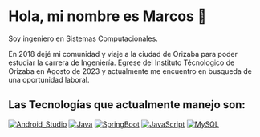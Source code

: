 # Hola, mi nombre es Marcos 👋

Soy ingeniero en Sistemas Computacionales.

En 2018 dejé mi comunidad y viaje a la ciudad de Orizaba para poder estudiar la carrera de Ingeniería.
Egrese del Instituto Técnologico de Orizaba en Agosto de 2023 y actualmente me encuentro en busqueda de una oportunidad laboral.

## Las Tecnologías que actualmente manejo son:
[![Android_Studio](https://img.shields.io/badge/Android_Studio-3DDC84?style=for-the-badge&logo=android-studio&logoColor=white&labelColor=101010)]()
[![Java](https://img.shields.io/badge/Java-007396?style=for-the-badge&logo=java&logoColor=white&labelColor=101010)]()
[![SpringBoot](https://img.shields.io/badge/SpringBoot-007396?style=for-the-badge&logo=java&logoColor=white&labelColor=101010)]()
[![JavaScript](https://img.shields.io/badge/JavaScript-F7DF1E?style=for-the-badge&logo=javascript&logoColor=white&labelColor=101010)]()
[![MySQL](https://img.shields.io/badge/MySQL-4479A1?style=for-the-badge&logo=mysql&logoColor=white&labelColor=101010)]()

